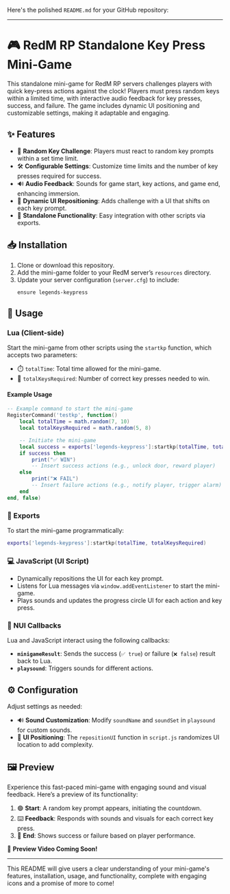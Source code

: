Here's the polished `README.md` for your GitHub repository:

---

# 🎮 RedM RP Standalone Key Press Mini-Game

This standalone mini-game for RedM RP servers challenges players with quick key-press actions against the clock! Players must press random keys within a limited time, with interactive audio feedback for key presses, success, and failure. The game includes dynamic UI positioning and customizable settings, making it adaptable and engaging.

## ✨ Features

- 🎲 **Random Key Challenge**: Players must react to random key prompts within a set time limit.
- 🛠️ **Configurable Settings**: Customize time limits and the number of key presses required for success.
- 🔊 **Audio Feedback**: Sounds for game start, key actions, and game end, enhancing immersion.
- 🎯 **Dynamic UI Repositioning**: Adds challenge with a UI that shifts on each key prompt.
- 🔌 **Standalone Functionality**: Easy integration with other scripts via exports.

## 📥 Installation

1. Clone or download this repository.
2. Add the mini-game folder to your RedM server’s `resources` directory.
3. Update your server configuration (`server.cfg`) to include:
   ```plaintext
   ensure legends-keypress
   ```

## 🚀 Usage

### Lua (Client-side)

Start the mini-game from other scripts using the `startkp` function, which accepts two parameters:
- ⏱️ `totalTime`: Total time allowed for the mini-game.
- 🔢 `totalKeysRequired`: Number of correct key presses needed to win.

#### Example Usage

```lua
-- Example command to start the mini-game
RegisterCommand('testkp', function()
    local totalTime = math.random(7, 10)
    local totalKeysRequired = math.random(5, 8)

    -- Initiate the mini-game
    local success = exports['legends-keypress']:startkp(totalTime, totalKeysRequired)
    if success then
        print("✅ WIN")
        -- Insert success actions (e.g., unlock door, reward player)
    else
        print("❌ FAIL")
        -- Insert failure actions (e.g., notify player, trigger alarm)
    end
end, false)
```

### 🔧 Exports

To start the mini-game programmatically:

```lua
exports['legends-keypress']:startkp(totalTime, totalKeysRequired)
```

### 💻 JavaScript (UI Script)

- Dynamically repositions the UI for each key prompt.
- Listens for Lua messages via `window.addEventListener` to start the mini-game.
- Plays sounds and updates the progress circle UI for each action and key press.

### 📡 NUI Callbacks

Lua and JavaScript interact using the following callbacks:
- **`minigameResult`**: Sends the success (`✅ true`) or failure (`❌ false`) result back to Lua.
- **`playsound`**: Triggers sounds for different actions.

## ⚙️ Configuration

Adjust settings as needed:
- 🔊 **Sound Customization**: Modify `soundName` and `soundSet` in `playsound` for custom sounds.
- 📐 **UI Positioning**: The `repositionUI` function in `script.js` randomizes UI location to add complexity.

## 🖼️ Preview

Experience this fast-paced mini-game with engaging sound and visual feedback. Here’s a preview of its functionality:

1. 🟢 **Start**: A random key prompt appears, initiating the countdown.
2. ⌨️ **Feedback**: Responds with sounds and visuals for each correct key press.
3. 🎉 **End**: Shows success or failure based on player performance.

🚀 **Preview Video Coming Soon!**

---

This README will give users a clear understanding of your mini-game's features, installation, usage, and functionality, complete with engaging icons and a promise of more to come!